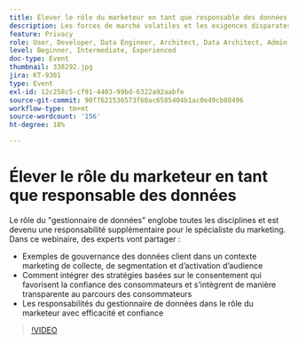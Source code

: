 ```yaml
---
title: Élever le rôle du marketeur en tant que responsable des données
description: Les forces de marché volatiles et les exigences disparates en matière de protection de la vie privée des consommateurs peuvent constituer des scénarios intimidants pour le spécialiste du marketing numérique. Pour maintenir les campagnes du bon côté des réglementations, les équipes marketing ont besoin de leurs homologues informatiques pour disposer d’un processus rationalisé de contrôle futur du processus de gouvernance des données, qui permet idéalement à chacun de suivre et d’appliquer des règles d’utilisation responsable des données des consommateurs. Écoutez les témoignages d’Adobe et de Scotiabank Digital sur les principales considérations à prendre en compte pour une gestion des données responsable.
feature: Privacy
role: User, Developer, Data Engineer, Architect, Data Architect, Admin, Leader
level: Beginner, Intermediate, Experienced
doc-type: Event
thumbnail: 338292.jpg
jira: KT-9301
type: Event
exl-id: 12c258c5-cf91-4403-99bd-6322a92aabfe
source-git-commit: 90f7621536573f60ac6585404b1ac0e49cb08496
workflow-type: tm+mt
source-wordcount: '156'
ht-degree: 18%

---
```


# Élever le rôle du marketeur en tant que responsable des données

Le rôle du &quot;gestionnaire de données&quot; englobe toutes les disciplines et est devenu une responsabilité supplémentaire pour le spécialiste du marketing. Dans ce webinaire, des experts vont partager :

* Exemples de gouvernance des données client dans un contexte marketing de collecte, de segmentation et d’activation d’audience
* Comment intégrer des stratégies basées sur le consentement qui favorisent la confiance des consommateurs et s’intègrent de manière transparente au parcours des consommateurs
* Les responsabilités du gestionnaire de données dans le rôle du marketeur avec efficacité et confiance

>[!VIDEO](https://video.tv.adobe.com/v/338292/?quality=12&learn=on)
